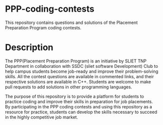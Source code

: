 # PPP-coding-contests
This repository contains questions and solutions of the Placement Preparation Program coding contests.

# Description
The PPP(Placement Preparation Program) is an initiative by SLIET TNP Department in collaboration with SSDC (sliet software Development) Club to help campus students become job-ready and improve their problem-solving skills.
All the contest questions are available in commented links, and their respective solutions are available in C++. 
Students are welcome to make pull requests to add solutions in other programming languages.

The purpose of this repository is to provide a platform for students to practice coding and improve their skills in preparation for job placements. By participating in the PPP coding contests and using this repository as a resource for practice, students can develop the skills necessary to succeed in the highly competitive job market.

